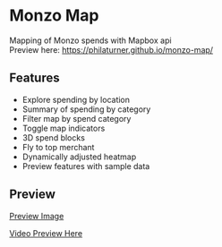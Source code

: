 # Monzo Map

Mapping of Monzo spends with Mapbox api<br>Preview here: https://philaturner.github.io/monzo-map/

## Features

* Explore spending by location
* Summary of spending by category
* Filter map by spend category
* Toggle map indicators
* 3D spend blocks
* Fly to top merchant
* Dynamically adjusted heatmap
* Preview features with sample data

## Preview</h2>

[Preview Image](https://preview.ibb.co/neqRRa/Screen_Shot_2017_08_13_at_11_28_59.png)

[Video Preview Here](https://giant.gfycat.com/VelvetyWelloffAmericanavocet.webm)
